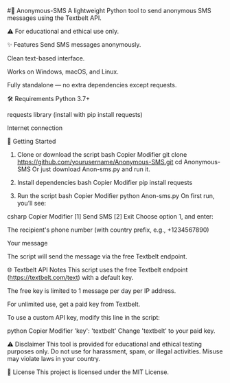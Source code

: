 #📱 Anonymous-SMS
A lightweight Python tool to send anonymous SMS messages using the Textbelt API.

⚠️ For educational and ethical use only.

✨ Features
Send SMS messages anonymously.

Clean text-based interface.

Works on Windows, macOS, and Linux.

Fully standalone — no extra dependencies except requests.

🛠 Requirements
Python 3.7+

requests library (install with pip install requests)

Internet connection

🚀 Getting Started
1. Clone or download the script
bash
Copier
Modifier
git clone https://github.com/yourusername/Anonymous-SMS.git
cd Anonymous-SMS
Or just download Anon-sms.py and run it.

2. Install dependencies
bash
Copier
Modifier
pip install requests
3. Run the script
bash
Copier
Modifier
python Anon-sms.py
On first run, you’ll see:

csharp
Copier
Modifier
[1] Send SMS
[2] Exit
Choose option 1, and enter:

The recipient's phone number (with country prefix, e.g., +1234567890)

Your message

The script will send the message via the free Textbelt endpoint.

🌐 Textbelt API Notes
This script uses the free Textbelt endpoint (https://textbelt.com/text) with a default key.

The free key is limited to 1 message per day per IP address.

For unlimited use, get a paid key from Textbelt.

To use a custom API key, modify this line in the script:

python
Copier
Modifier
'key': 'textbelt'
Change 'textbelt' to your paid key.

⚠️ Disclaimer
This tool is provided for educational and ethical testing purposes only.
Do not use for harassment, spam, or illegal activities. Misuse may violate laws in your country.

📄 License
This project is licensed under the MIT License.


